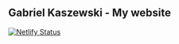 ## Gabriel Kaszewski - My website

[![Netlify Status](https://api.netlify.com/api/v1/badges/890119ca-be42-4630-93b3-b56727c3cc24/deploy-status)](https://app.netlify.com/sites/gabrielkaszewski/deploys)